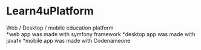 # Learn4uPlatform
Web / Desktop / mobile education platform  
*web app was made with symfony framework
*desktop app was made with javafx
*mobile app was made with Codenameone
